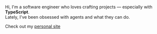Hi, I'm a software engineer who loves crafting projects — especially with **TypeScript**.  
Lately, I've been obsessed with agents and what they can do.

Check out my [personal site](https://donmez.vercel.app)
